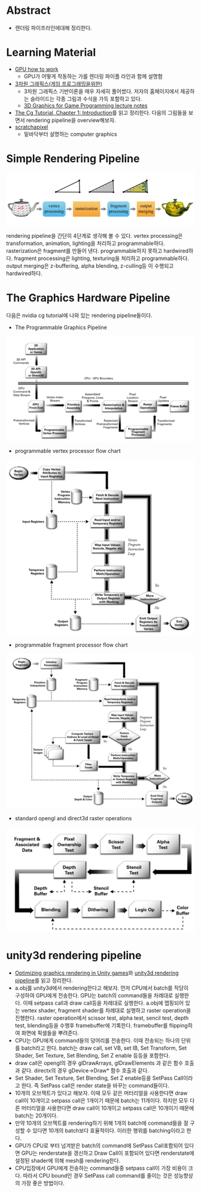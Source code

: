 # Abstract

- 렌더링 파이프라인에대해 정리한다.

# Learning Material

- [GPU how to work](http://pixeljetstream.blogspot.kr/2015/02/life-of-triangle-nvidias-logical.html)
  - GPU가 어떻게 작동하는 가를 렌더링 파이플 라인과 함께 설명함
- [3차원 그래픽스(게임 프로그래밍을위한)](http://media.korea.ac.kr/book/)
  - 3차원 그래픽스 기반이론을 매우 자세히 풀어썼다. 저자의
    홈페이지에서 제공하는 슬라이드는 각종 그림과 수식을 가득 포함하고 있다.
  - [3D Graphics for Game Programming lecture notes](../gamegraphics/3dgraphics_for_game_programming_lecture_notes/)
- [The Cg Tutorial, Chapter 1: Introduction](http://download.nvidia.com/developer/cg/Cg_Tutorial/Chapter_1.pdf)를 
  읽고 정리한다. 다음의 그림들을 보면서 rendering pipeline을 overview해보자.
- [scratchapixel](http://www.scratchapixel.com/)
  - 밑바닥부터 설명하는 computer graphics

# Simple Rendering Pipeline

![](simple_rendering_pipeline.png)

rendering pipeline을 간단히 4단계로 생각해 볼 수 있다.  vertex
processing은 transformation, animation, lighting을 처리하고
programmable하다.  rasterization은 fragment를 만들어
낸다. programmable하지 못하고 hardwired하다.  fragment processing은
lighting, texturing을 처리하고 programmable하다.  output merging은
z-buffering, alpha blending, z-culling등 이 수행되고 hardwired하다.

# The Graphics Hardware Pipeline
  
다음은 nvidia cg tutorial에 나와 있는 rendering pipeline들이다.  
  
- The Programmable Graphics Pipeline

![](the_programmable_graphics_pipeline.png)

- programmable vertex processor flow chart

![](programmable_vertex_processor_flow_chart.png)

- programmable fragment processor flow chart

![](programmable_fragment_processor_flow_chart.png)

- standard opengl and direct3d raster operations

![](standard_opengl_and_direct3d_raster_operations.png)

# unity3d rendering pipeline

- [Optimizing graphics rendering in Unity games](https://unity3d.com/kr/learn/tutorials/temas/performance-optimization/optimizing-graphics-rendering-unity-games?playlist=44069)와
  [unity3d rendering pipeline](https://www.youtube.com/watch?v=qHpKfrkpt4c)를 읽고 정리한다.
- a.obj를 unity3d에서 rendering한다고 해보자. 먼저 CPU에서 batch를 적당히 구성하여 
  GPU에게 전송한다. GPU는 batch의 command들을 차례대로 실행한다. 이때 setpass call과 draw call등을
  차례대로 실행한다. a.obj에 맵핑되어 있는 vertex shader, fragment shader를 차례대로 실행하고
  raster operation을 진행한다. raster operation에서 scissor test, alpha test, sencil test,
  depth test, blending등을 수행후 framebuffer에 기록한다. framebuffer를 flipping하여
  화면에 픽셀들을 뿌려준다.
- CPU는 GPU에게 command들의 덩어리를 전송한다. 이때 전송되는 하나의 단위를 
  batch라고 한다. batch는 draw call, set VB, set IB, 
  Set Transform, Set Shader, Set Texture, Set Blending, 
  Set Z enable 등등을 포함한다.
- draw call은 opengl의 경우 glDrawArrays, glDrawElements 과 같은
  함수 호출과 같다. directx의 경우 gDevice->Draw* 함수 호출과 같다.
- Set Shader, Set Texture, Set Blending, Set Z enable등을 
  SetPass Call이라고 한다. 즉 SetPass call은 render state을 
  바꾸는 command들이다.
- 10개의 오브젝트가 있다고 해보자. 이때 모두 같은 머터리얼을 사용한다면
  draw call이 10개이고 setpass call은 1개이기 때문에 batch는 11개이다.
  하지만 모두 다른 머터리얼을 사용한다면 draw call이 10개이고 setpass call은
  10개이기 때문에 batch는 20개이다. 
- 만약 10개의 오브젝트를 rendering하기 위해 1개의 batch에 command들을 
  잘 구성할 수 있다면 10개의 batch보다 효율적이다. 이러한 행위를 batching이라고 한다.
- GPU가 CPU로 부터 넘겨받은 batch의 command에 SetPass Call포함되어 있다면 GPU는 
  renderstate을 갱신하고 Draw Call이 포함되어 있다면 renderstate에 설정된
  shader에 의해 mesh를 rendering한다.
- CPU입장에서 GPU에게 전송하는 command들중 setpass call이 가장 비용이 크다.
  따라서 CPU bound인 경우 SetPass call command를 줄이는 것은 성능향상의 
  가장 좋은 방법이다.
